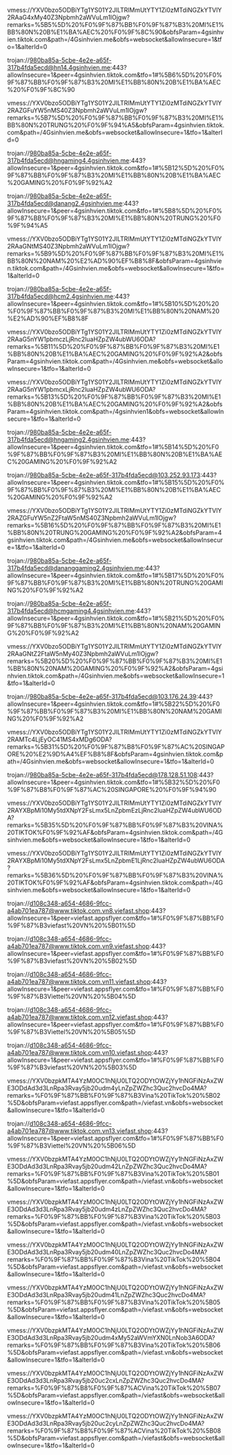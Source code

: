 vmess://YXV0bzo5ODBiYTg1YS01Y2JlLTRlMmUtYTY1Zi0zMTdiNGZkYTVlY2RAaG4xMy40Z3Npbmh2aWVuLm1lOjgw?remarks=%5B5%5D%20%F0%9F%87%BB%F0%9F%87%B3%20MI%E1%BB%80N%20B%E1%BA%AEC%20%F0%9F%8C%90&obfsParam=4gsinhvien.tiktok.com&path=/4Gsinhvien.me&obfs=websocket&allowInsecure=1&tfo=1&alterId=0

trojan://980ba85a-5cbe-4e2e-a65f-317b4fda5ecd@hn14.4gsinhvien.me:443?allowInsecure=1&peer=4gsinhvien.tiktok.com&tfo=1#%5B6%5D%20%F0%9F%87%BB%F0%9F%87%B3%20MI%E1%BB%80N%20B%E1%BA%AEC%20%F0%9F%8C%90

vmess://YXV0bzo5ODBiYTg1YS01Y2JlLTRlMmUtYTY1Zi0zMTdiNGZkYTVlY2RAZGFuYW5nMS40Z3Npbmh2aWVuLm1lOjgw?remarks=%5B7%5D%20%F0%9F%87%BB%F0%9F%87%B3%20MI%E1%BB%80N%20TRUNG%20%F0%9F%94%A5&obfsParam=4gsinhvien.tiktok.com&path=/4Gsinhvien.me&obfs=websocket&allowInsecure=1&tfo=1&alterId=0

trojan://980ba85a-5cbe-4e2e-a65f-317b4fda5ecd@hngaming4.4gsinhvien.me:443?allowInsecure=1&peer=4gsinhvien.tiktok.com&tfo=1#%5B12%5D%20%F0%9F%87%BB%F0%9F%87%B3%20MI%E1%BB%80N%20B%E1%BA%AEC%20GAMING%20%F0%9F%92%A2

trojan://980ba85a-5cbe-4e2e-a65f-317b4fda5ecd@danang2.4gsinhvien.me:443?allowInsecure=1&peer=4gsinhvien.tiktok.com&tfo=1#%5B8%5D%20%F0%9F%87%BB%F0%9F%87%B3%20MI%E1%BB%80N%20TRUNG%20%F0%9F%94%A5

vmess://YXV0bzo5ODBiYTg1YS01Y2JlLTRlMmUtYTY1Zi0zMTdiNGZkYTVlY2RAaGNtMS40Z3Npbmh2aWVuLm1lOjgw?remarks=%5B9%5D%20%F0%9F%87%BB%F0%9F%87%B3%20MI%E1%BB%80N%20NAM%20%E2%AD%90%EF%B8%8F&obfsParam=4gsinhvien.tiktok.com&path=/4Gsinhvien.me&obfs=websocket&allowInsecure=1&tfo=1&alterId=0

trojan://980ba85a-5cbe-4e2e-a65f-317b4fda5ecd@hcm2.4gsinhvien.me:443?allowInsecure=1&peer=4gsinhvien.tiktok.com&tfo=1#%5B10%5D%20%20%F0%9F%87%BB%F0%9F%87%B3%20MI%E1%BB%80N%20NAM%20%E2%AD%90%EF%B8%8F

vmess://YXV0bzo5ODBiYTg1YS01Y2JlLTRlMmUtYTY1Zi0zMTdiNGZkYTVlY2RAaG5nYW1pbmczLjRnc2luaHZpZW4ubWU6ODA?remarks=%5B11%5D%20%F0%9F%87%BB%F0%9F%87%B3%20MI%E1%BB%80N%20B%E1%BA%AEC%20GAMING%20%F0%9F%92%A2&obfsParam=4gsinhvien.tiktok.com&path=/4Gsinhvien.me&obfs=websocket&allowInsecure=1&tfo=1&alterId=0

vmess://YXV0bzo5ODBiYTg1YS01Y2JlLTRlMmUtYTY1Zi0zMTdiNGZkYTVlY2RAaG5nYW1pbmcxLjRnc2luaHZpZW4ubWU6ODA?remarks=%5B13%5D%20%F0%9F%87%BB%F0%9F%87%B3%20MI%E1%BB%80N%20B%E1%BA%AEC%20GAMING%20%F0%9F%92%A2&obfsParam=4gsinhvien.tiktok.com&path=/4gsinhvien1&obfs=websocket&allowInsecure=1&tfo=1&alterId=0

trojan://980ba85a-5cbe-4e2e-a65f-317b4fda5ecd@hngaming2.4gsinhvien.me:443?allowInsecure=1&peer=4gsinhvien.tiktok.com&tfo=1#%5B14%5D%20%F0%9F%87%BB%F0%9F%87%B3%20MI%E1%BB%80N%20B%E1%BA%AEC%20GAMING%20%F0%9F%92%A2

trojan://980ba85a-5cbe-4e2e-a65f-317b4fda5ecd@103.252.93.173:443?allowInsecure=1&peer=4gsinhvien.tiktok.com&tfo=1#%5B15%5D%20%F0%9F%87%BB%F0%9F%87%B3%20MI%E1%BB%80N%20B%E1%BA%AEC%20GAMING%20%F0%9F%92%A2

vmess://YXV0bzo5ODBiYTg1YS01Y2JlLTRlMmUtYTY1Zi0zMTdiNGZkYTVlY2RAZGFuYW5nZ2FtaW5nMS40Z3Npbmh2aWVuLm1lOjgw?remarks=%5B16%5D%20%F0%9F%87%BB%F0%9F%87%B3%20MI%E1%BB%80N%20TRUNG%20GAMING%20%F0%9F%92%A2&obfsParam=4gsinhvien.tiktok.com&path=/4Gsinhvien.me&obfs=websocket&allowInsecure=1&tfo=1&alterId=0

trojan://980ba85a-5cbe-4e2e-a65f-317b4fda5ecd@dananggaming2.4gsinhvien.me:443?allowInsecure=1&peer=4gsinhvien.tiktok.com&tfo=1#%5B17%5D%20%F0%9F%87%BB%F0%9F%87%B3%20MI%E1%BB%80N%20TRUNG%20GAMING%20%F0%9F%92%A2

trojan://980ba85a-5cbe-4e2e-a65f-317b4fda5ecd@hcmgaming4.4gsinhvien.me:443?allowInsecure=1&peer=4gsinhvien.tiktok.com&tfo=1#%5B21%5D%20%F0%9F%87%BB%F0%9F%87%B3%20MI%E1%BB%80N%20NAM%20GAMING%20%F0%9F%92%A2

vmess://YXV0bzo5ODBiYTg1YS01Y2JlLTRlMmUtYTY1Zi0zMTdiNGZkYTVlY2RAaGNtZ2FtaW5nMy40Z3Npbmh2aWVuLm1lOjgw?remarks=%5B20%5D%20%F0%9F%87%BB%F0%9F%87%B3%20MI%E1%BB%80N%20NAM%20GAMING%20%F0%9F%92%A2&obfsParam=4gsinhvien.tiktok.com&path=/4Gsinhvien.me&obfs=websocket&allowInsecure=1&tfo=1&alterId=0

trojan://980ba85a-5cbe-4e2e-a65f-317b4fda5ecd@103.176.24.39:443?allowInsecure=1&peer=4gsinhvien.tiktok.com&tfo=1#%5B22%5D%20%F0%9F%87%BB%F0%9F%87%B3%20MI%E1%BB%80N%20NAM%20GAMING%20%F0%9F%92%A2

vmess://YXV0bzo5ODBiYTg1YS01Y2JlLTRlMmUtYTY1Zi0zMTdiNGZkYTVlY2RAMTc4LjEyOC41MS4xMDg6ODA?remarks=%5B31%5D%20%F0%9F%87%B8%F0%9F%87%AC%20SINGAPORE%20%E2%9D%A4%EF%B8%8F&obfsParam=4gsinhvien.tiktok.com&path=/4Gsinhvien.me&obfs=websocket&allowInsecure=1&tfo=1&alterId=0

trojan://980ba85a-5cbe-4e2e-a65f-317b4fda5ecd@178.128.51.108:443?allowInsecure=1&peer=4gsinhvien.tiktok.com&tfo=1#%5B32%5D%20%F0%9F%87%B8%F0%9F%87%AC%20SINGAPORE%20%F0%9F%94%90

vmess://YXV0bzo5ODBiYTg1YS01Y2JlLTRlMmUtYTY1Zi0zMTdiNGZkYTVlY2RAYXBpMi10My5tdXNpY2FsLmx5LnZpbmEzLjRnc2luaHZpZW4ubWU6ODA?remarks=%5B35%5D%20%F0%9F%87%BB%F0%9F%87%B3%20VINA%20TIKTOK%F0%9F%92%AF&obfsParam=4gsinhvien.tiktok.com&path=/4Gsinhvien.me&obfs=websocket&allowInsecure=1&tfo=1&alterId=0

vmess://YXV0bzo5ODBiYTg1YS01Y2JlLTRlMmUtYTY1Zi0zMTdiNGZkYTVlY2RAYXBpMi10My5tdXNpY2FsLmx5LnZpbmE1LjRnc2luaHZpZW4ubWU6ODA?remarks=%5B36%5D%20%F0%9F%87%BB%F0%9F%87%B3%20VINA%20TIKTOK%F0%9F%92%AF&obfsParam=4gsinhvien.tiktok.com&path=/4Gsinhvien.me&obfs=websocket&allowInsecure=1&tfo=1&alterId=0

trojan://d108c348-a654-4686-9fcc-a4ab701ea787@www.tiktok.com.vn8.viefast.shop:443?allowInsecure=1&peer=viefast.appsflyer.com&tfo=1#%F0%9F%87%BB%F0%9F%87%B3viefast%20VN%20%5B01%5D

trojan://d108c348-a654-4686-9fcc-a4ab701ea787@www.tiktok.com.vn9.viefast.shop:443?allowInsecure=1&peer=viefast.appsflyer.com&tfo=1#%F0%9F%87%BB%F0%9F%87%B3viefast%20VN%20%5B02%5D

trojan://d108c348-a654-4686-9fcc-a4ab701ea787@www.tiktok.com.vn11.viefast.shop:443?allowInsecure=1&peer=viefast.appsflyer.com&tfo=1#%F0%9F%87%BB%F0%9F%87%B3Viettel%20VN%20%5B04%5D

trojan://d108c348-a654-4686-9fcc-a4ab701ea787@www.tiktok.com.vn12.viefast.shop:443?allowInsecure=1&peer=viefast.appsflyer.com&tfo=1#%F0%9F%87%BB%F0%9F%87%B3Viettel%20VN%20%5B05%5D

trojan://d108c348-a654-4686-9fcc-a4ab701ea787@www.tiktok.com.vn10.viefast.shop:443?allowInsecure=1&peer=viefast.appsflyer.com&tfo=1#%F0%9F%87%BB%F0%9F%87%B3viefast%20VN%20%5B03%5D

vmess://YXV0bzpkMTA4YzM0OC1hNjU0LTQ2ODYtOWZjYy1hNGFiNzAxZWE3ODdAd3d3LnRpa3Rvay5jb20udm4yLnZpZWZhc3Quc2hvcDo4MA?remarks=%F0%9F%87%BB%F0%9F%87%B3Vina%20TikTok%20%5B02%5D&obfsParam=viefast.appsflyer.com&path=/viefast.vn&obfs=websocket&allowInsecure=1&tfo=1&alterId=0

trojan://d108c348-a654-4686-9fcc-a4ab701ea787@www.tiktok.com.vn13.viefast.shop:443?allowInsecure=1&peer=viefast.appsflyer.com&tfo=1#%F0%9F%87%BB%F0%9F%87%B3Viettel%20VN%20%5B06%5D

vmess://YXV0bzpkMTA4YzM0OC1hNjU0LTQ2ODYtOWZjYy1hNGFiNzAxZWE3ODdAd3d3LnRpa3Rvay5jb20udm42LnZpZWZhc3Quc2hvcDo4MA?remarks=%F0%9F%87%BB%F0%9F%87%B3Vina%20TikTok%20%5B01%5D&obfsParam=viefast.appsflyer.com&path=/viefast.vn&obfs=websocket&allowInsecure=1&tfo=1&alterId=0

vmess://YXV0bzpkMTA4YzM0OC1hNjU0LTQ2ODYtOWZjYy1hNGFiNzAxZWE3ODdAd3d3LnRpa3Rvay5jb20udm4zLnZpZWZhc3Quc2hvcDo4MA?remarks=%F0%9F%87%BB%F0%9F%87%B3Vina%20TikTok%20%5B03%5D&obfsParam=viefast.appsflyer.com&path=/viefast.vn&obfs=websocket&allowInsecure=1&tfo=1&alterId=0

vmess://YXV0bzpkMTA4YzM0OC1hNjU0LTQ2ODYtOWZjYy1hNGFiNzAxZWE3ODdAd3d3LnRpa3Rvay5jb20udm40LnZpZWZhc3Quc2hvcDo4MA?remarks=%F0%9F%87%BB%F0%9F%87%B3Vina%20TikTok%20%5B04%5D&obfsParam=viefast.appsflyer.com&path=/viefast.vn&obfs=websocket&allowInsecure=1&tfo=1&alterId=0

vmess://YXV0bzpkMTA4YzM0OC1hNjU0LTQ2ODYtOWZjYy1hNGFiNzAxZWE3ODdAd3d3LnRpa3Rvay5jb20udm41LnZpZWZhc3Quc2hvcDo4MA?remarks=%F0%9F%87%BB%F0%9F%87%B3Vina%20TikTok%20%5B05%5D&obfsParam=viefast.appsflyer.com&path=/viefast.vn&obfs=websocket&allowInsecure=1&tfo=1&alterId=0

vmess://YXV0bzpkMTA4YzM0OC1hNjU0LTQ2ODYtOWZjYy1hNGFiNzAxZWE3ODdAd3d3LnRpa3Rvay5jb20udm4xMy52aWVmYXN0LnNob3A6ODA?remarks=%F0%9F%87%BB%F0%9F%87%B3Vina%20TikTok%20%5B06%5D&obfsParam=viefast.appsflyer.com&path=/viefast.vn&obfs=websocket&allowInsecure=1&tfo=1&alterId=0

vmess://YXV0bzpkMTA4YzM0OC1hNjU0LTQ2ODYtOWZjYy1hNGFiNzAxZWE3ODdAd3d3LnRpa3Rvay5jb20uc2cxLnZpZWZhc3Quc2hvcDo4MA?remarks=%F0%9F%87%B8%F0%9F%87%ACVina%20TikTok%20%5B07%5D&obfsParam=viefast.appsflyer.com&path=/viefast&obfs=websocket&allowInsecure=1&tfo=1&alterId=0

vmess://YXV0bzpkMTA4YzM0OC1hNjU0LTQ2ODYtOWZjYy1hNGFiNzAxZWE3ODdAd3d3LnRpa3Rvay5jb20uc2cyLnZpZWZhc3Quc2hvcDo4MA?remarks=%F0%9F%87%B8%F0%9F%87%ACVina%20TikTok%20%5B08%5D&obfsParam=viefast.appsflyer.com&path=/viefast&obfs=websocket&allowInsecure=1&tfo=1&alterId=0
